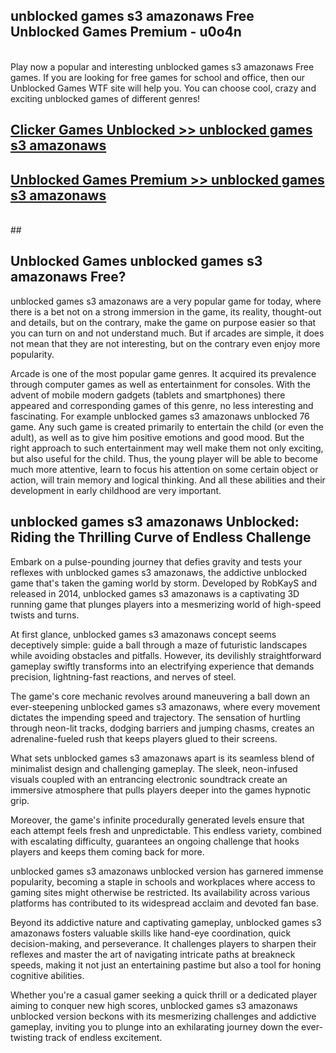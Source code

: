 ## unblocked games s3 amazonaws Free Unblocked Games Premium - u0o4n <br>
<br>
Play now a popular and interesting unblocked games s3 amazonaws Free games. If you are looking for free games for school and office, then our Unblocked Games WTF site will help you. You can choose cool, crazy and exciting unblocked games of different genres!


##  [Clicker Games Unblocked >> unblocked games s3 amazonaws](http://freeplayer.one?title=unblocked_games_s3_amazonaws&ref=05)

##  [Unblocked Games Premium >> unblocked games s3 amazonaws](http://freeplayer.one?title=unblocked_games_s3_amazonaws&ref=05)
  <br>
  ##



## Unblocked Games unblocked games s3 amazonaws Free?

unblocked games s3 amazonaws are a very popular game for today, where there is a bet not on a strong immersion in the game, its reality, thought-out and details, but on the contrary, make the game on purpose easier so that you can turn on and not understand much. But if arcades are simple, it does not mean that they are not interesting, but on the contrary even enjoy more popularity.

Arcade is one of the most popular game genres. It acquired its prevalence through computer games as well as entertainment for consoles. With the advent of mobile modern gadgets (tablets and smartphones) there appeared and corresponding games of this genre, no less interesting and fascinating. For example unblocked games s3 amazonaws unblocked 76 game. Any such game is created primarily to entertain the child (or even the adult), as well as to give him positive emotions and good mood. But the right approach to such entertainment may well make them not only exciting, but also useful for the child. Thus, the young player will be able to become much more attentive, learn to focus his attention on some certain object or action, will train memory and logical thinking. And all these abilities and their development in early childhood are very important.

##  unblocked games s3 amazonaws Unblocked: Riding the Thrilling Curve of Endless Challenge

Embark on a pulse-pounding journey that defies gravity and tests your reflexes with unblocked games s3 amazonaws, the addictive unblocked game that's taken the gaming world by storm. Developed by RobKayS and released in 2014, unblocked games s3 amazonaws is a captivating 3D running game that plunges players into a mesmerizing world of high-speed twists and turns.

At first glance, unblocked games s3 amazonaws concept seems deceptively simple: guide a ball through a maze of futuristic landscapes while avoiding obstacles and pitfalls. However, its devilishly straightforward gameplay swiftly transforms into an electrifying experience that demands precision, lightning-fast reactions, and nerves of steel.

The game's core mechanic revolves around maneuvering a ball down an ever-steepening unblocked games s3 amazonaws, where every movement dictates the impending speed and trajectory. The sensation of hurtling through neon-lit tracks, dodging barriers and jumping chasms, creates an adrenaline-fueled rush that keeps players glued to their screens.

What sets unblocked games s3 amazonaws apart is its seamless blend of minimalist design and challenging gameplay. The sleek, neon-infused visuals coupled with an entrancing electronic soundtrack create an immersive atmosphere that pulls players deeper into the games hypnotic grip.

Moreover, the game's infinite procedurally generated levels ensure that each attempt feels fresh and unpredictable. This endless variety, combined with escalating difficulty, guarantees an ongoing challenge that hooks players and keeps them coming back for more.

unblocked games s3 amazonaws unblocked version has garnered immense popularity, becoming a staple in schools and workplaces where access to gaming sites might otherwise be restricted. Its availability across various platforms has contributed to its widespread acclaim and devoted fan base.

Beyond its addictive nature and captivating gameplay, unblocked games s3 amazonaws fosters valuable skills like hand-eye coordination, quick decision-making, and perseverance. It challenges players to sharpen their reflexes and master the art of navigating intricate paths at breakneck speeds, making it not just an entertaining pastime but also a tool for honing cognitive abilities.

Whether you're a casual gamer seeking a quick thrill or a dedicated player aiming to conquer new high scores, unblocked games s3 amazonaws unblocked version beckons with its mesmerizing challenges and addictive gameplay, inviting you to plunge into an exhilarating journey down the ever-twisting track of endless excitement.